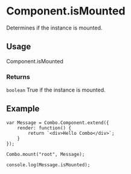 # Component.isMounted

Determines if the instance is mounted.

## Usage

Component.isMounted

### Returns

`boolean` True if the instance is mounted.

## Example

	var Message = Combo.Component.extend({
		render: function() {
			return `<div>Hello Combo</div>`;
		}
	});

	Combo.mount("root", Message);

	console.log(Message.isMounted);
